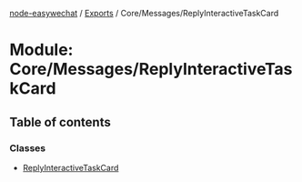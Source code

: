 [node-easywechat](../README.md) / [Exports](../modules.md) / Core/Messages/ReplyInteractiveTaskCard

# Module: Core/Messages/ReplyInteractiveTaskCard

## Table of contents

### Classes

- [ReplyInteractiveTaskCard](../classes/Core_Messages_ReplyInteractiveTaskCard.ReplyInteractiveTaskCard.md)
